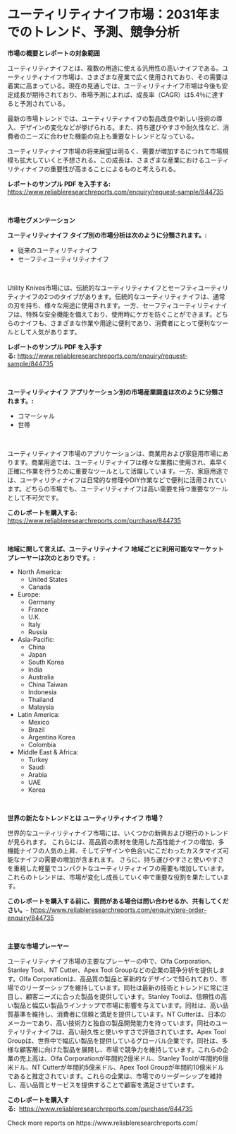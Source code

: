 <p><h1>ユーティリティナイフ市場：2031年までのトレンド、予測、競争分析</h1></p><p><strong>市場の概要とレポートの対象範囲</strong></p>
<p><p>ユーティリティナイフとは、複数の用途に使える汎用性の高いナイフである。ユーティリティナイフ市場は、さまざまな産業で広く使用されており、その需要は着実に高まっている。現在の見通しでは、ユーティリティナイフ市場は今後も安定成長が期待されており、市場予測によれば、成長率（CAGR）は5.4％に達すると予測されている。</p><p>最新の市場トレンドでは、ユーティリティナイフの製品改良や新しい技術の導入、デザインの変化などが挙げられる。また、持ち運びやすさや耐久性など、消費者のニーズに合わせた機能の向上も重要なトレンドとなっている。</p><p>ユーティリティナイフ市場の将来展望は明るく、需要が増加するにつれて市場規模も拡大していくと予想される。この成長は、さまざまな産業におけるユーティリティナイフの重要性が高まることによるものと考えられる。</p></p>
<p><strong>レポートのサンプル PDF を入手する:</strong> <a href="https://www.reliableresearchreports.com/enquiry/request-sample/844735">https://www.reliableresearchreports.com/enquiry/request-sample/844735</a></p>
<p>&nbsp;</p>
<p><strong>市場セグメンテーション</strong></p>
<p><strong>ユーティリティナイフ タイプ別の市場分析は次のように分類されます。:</strong></p>
<p><ul><li>従来のユーティリティナイフ</li><li>セーフティユーティリティナイフ</li></ul></p>
<p>&nbsp;</p>
<p><p>Utility Knives市場には、伝統的なユーティリティナイフとセーフティユーティリティナイフの2つのタイプがあります。伝統的なユーティリティナイフは、通常の刃を持ち、様々な用途に使用されます。一方、セーフティユーティリティナイフは、特殊な安全機能を備えており、使用時にケガを防ぐことができます。どちらのナイフも、さまざまな作業や用途に便利であり、消費者にとって便利なツールとして人気があります。</p></p>
<p><strong>レポートのサンプル PDF を入手する:</strong>&nbsp;<a href="https://www.reliableresearchreports.com/enquiry/request-sample/844735">https://www.reliableresearchreports.com/enquiry/request-sample/844735</a></p>
<p>&nbsp;</p>
<p><strong> ユーティリティナイフ アプリケーション別の市場産業調査は次のように分類されます。:</strong></p>
<p><ul><li>コマーシャル</li><li>世帯</li></ul></p>
<p>&nbsp;</p>
<p><p>ユーティリティナイフ市場のアプリケーションは、商業用および家庭用市場にあります。商業用途では、ユーティリティナイフは様々な業務に使用され、素早く正確に作業を行うために重要なツールとして活躍しています。一方、家庭用途では、ユーティリティナイフは日常的な修理やDIY作業などで便利に活用されています。どちらの市場でも、ユーティリティナイフは高い需要を持つ重要なツールとして不可欠です。</p></p>
<p><strong>このレポートを購入する:</strong>&nbsp; <a href="https://www.reliableresearchreports.com/purchase/844735">https://www.reliableresearchreports.com/purchase/844735</a></p>
<p>&nbsp;</p>
<p><strong>地域に関して言えば、ユーティリティナイフ 地域ごとに利用可能なマーケットプレーヤーは次のとおりです。:</strong></p>
<p><ul>
    <li>
        North America:
        <ul>
            <li>United States</li>
            <li>Canada</li>
        </ul>
    </li>
    <li>
        Europe:
        <ul>
            <li>Germany</li>
            <li>France</li>
            <li>U.K.</li>
            <li>Italy</li>
            <li>Russia</li>
        </ul>
    </li>
    <li>
        Asia-Pacific:
        <ul>
            <li>China</li>
            <li>Japan</li>
            <li>South Korea</li>
            <li>India</li>
            <li>Australia</li>
            <li>China Taiwan</li>
            <li>Indonesia</li>
            <li>Thailand</li>
            <li>Malaysia</li>
        </ul>
    </li>
    <li>
        Latin America:
        <ul>
            <li>Mexico</li>
            <li>Brazil</li>
            <li>Argentina Korea</li>
            <li>Colombia</li>
        </ul>
    </li>
    <li>
        Middle East & Africa:
        <ul>
            <li>Turkey</li>
            <li>Saudi</li>
            <li>Arabia</li>
            <li>UAE</li>
            <li>Korea</li>
        </ul>
    </li>
    </ul></p>
<p>&nbsp;</p>
<p><strong>世界の新たなトレンドとは ユーティリティナイフ 市場？</strong></p>
<p><p>世界的なユーティリティナイフ市場には、いくつかの新興および現行のトレンドが見られます。 これらには、高品質の素材を使用した高性能ナイフの増加、多機能ナイフの人気の上昇、そしてデザインや色合いにこだわったカスタマイズ可能なナイフの需要の増加が含まれます。 さらに、持ち運びやすさと使いやすさを重視した軽量でコンパクトなユーティリティナイフの需要も増加しています。 これらのトレンドは、市場が変化し成長していく中で重要な役割を果たしています。</p></p>
<p><strong>このレポートを購入する前に、質問がある場合は問い合わせるか、共有してください。</strong>- <a href="https://www.reliableresearchreports.com/enquiry/pre-order-enquiry/844735">https://www.reliableresearchreports.com/enquiry/pre-order-enquiry/844735</a></p>
<p>&nbsp;</p>
<p><strong>主要な市場プレーヤー</strong></p>
<p><p>ユーティリティナイフ市場の主要なプレーヤーの中で、Olfa Corporation、Stanley Tool、NT Cutter、Apex Tool Groupなどの企業の競争分析を提供します。Olfa Corporationは、高品質の製品と革新的なデザインで知られており、市場でのリーダーシップを維持しています。同社は最新の技術とトレンドに常に注目し、顧客ニーズに合った製品を提供しています。Stanley Toolは、信頼性の高い製品と幅広い製品ラインナップで市場に影響を与えています。同社は、高い品質基準を維持し、消費者に信頼と満足を提供しています。NT Cutterは、日本のメーカーであり、高い技術力と独自の製品開発能力を持っています。同社のユーティリティナイフは、高い耐久性と使いやすさで評価されています。Apex Tool Groupは、世界中で幅広い製品を提供しているグローバル企業です。同社は、多様な顧客層に向けた製品を展開し、市場で競争力を維持しています。これらの企業の売上高は、Olfa Corporationが年間約2億米ドル、Stanley Toolが年間約6億米ドル、NT Cutterが年間約5億米ドル、Apex Tool Groupが年間約10億米ドルであると推定されています。これらの企業は、市場でのリーダーシップを維持し、高い品質とサービスを提供することで顧客を満足させています。</p></p>
<p><strong>このレポートを購入する:</strong>&nbsp;&nbsp;<a href="https://www.reliableresearchreports.com/purchase/844735">https://www.reliableresearchreports.com/purchase/844735</a></p>
<p>Check more reports on https://www.reliableresearchreports.com/</p>